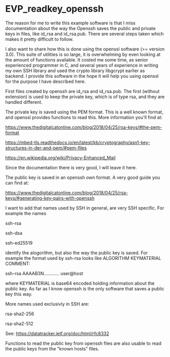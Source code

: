 # EVP_readkey_openssh

The reason for me to write this example software is that I miss documentation about
the way the Openssh saves the public and private keys in files, like id_rsa and id_rsa.pub.
There are several steps taken which makes it pretty difficult to follow.

I also want to share how this is done using the openssl software (>= version 3.0). This suite of 
utilities is so large, it is overwhelming by even looking at the amount of functions available. It costed
me some time, as senior experienced programmer in C, and several years of experience in writing my own SSH
library and used the crypto library libgcrypt earlier as backend. I provide this software in the hope it will
help you using openssl for the purpose I have described here.

First files created by openssh are id_rsa and id_rsa.pub. The first (without extension) is used to keep
the private key, which is of type rsa, and they are handled different.

The private key is saved using the PEM format. This is a well known format, and openssl provides functions 
to read this. More information you'll find at:

https://www.thedigitalcatonline.com/blog/2018/04/25/rsa-keys/#the-pem-format

https://mbed-tls.readthedocs.io/en/latest/kb/cryptography/asn1-key-structures-in-der-and-pem/#pem-files

https://en.wikipedia.org/wiki/Privacy-Enhanced_Mail

Since the documentation there is very good, I will leave it here.

The public key is saved in an openssh own format. A very good guide you can find at:

https://www.thedigitalcatonline.com/blog/2018/04/25/rsa-keys/#generating-key-pairs-with-openssh

I want to add that names used by SSH in general, are very SSH specific. For example the names 

ssh-rsa

ssh-dsa

ssh-ed25519

identify the alogorithm, but also the way the public key is saved. For example the format used by ssh-rsa
looks like ALGORITHM KEYMATERIAL COMMENT:

ssh-rsa AAAAB3N............  user@host

where KEYMATERIAL is base64 encoded holding information about the public key. As far as I know openssh is the only 
software that saves a public key this way.

More names used exclusivly in SSH are:

rsa-sha2-256

rsa-sha2-512

See:
https://datatracker.ietf.org/doc/html/rfc8332

Functions to read the public key from openssh files are also usable to read the public keys from the "known hosts" files.
